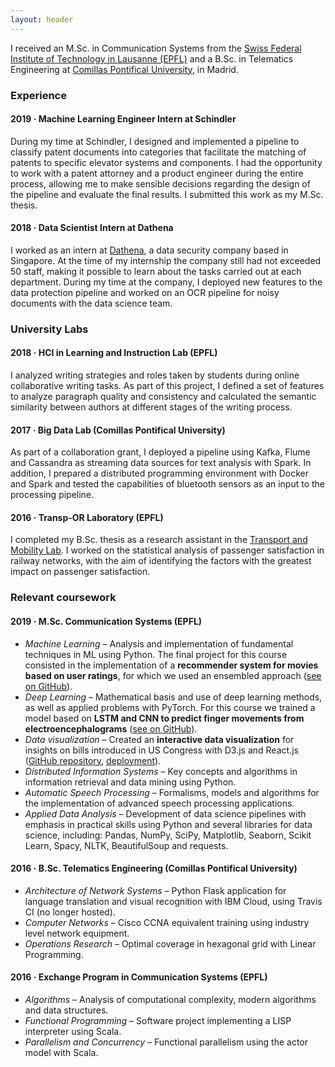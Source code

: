 ```yaml
---
layout: header
---
```


I received an M.Sc. in Communication Systems from the [Swiss Federal Institute of Technology in Lausanne (EPFL)](https://www.epfl.ch/en/) and a B.Sc. in Telematics Engineering at [Comillas Pontifical University](https://www.comillas.edu/en/), in Madrid.

### Experience

#### 2019 · Machine Learning Engineer Intern at Schindler
During my time at Schindler, I designed and implemented a pipeline to classify patent documents into categories that facilitate the matching of patents to specific elevator systems and components.
I had the opportunity to work with a patent attorney and a product engineer during the entire process, allowing me to make sensible decisions regarding the design of the pipeline and evaluate the final results. I submitted this work as my M.Sc. thesis.

#### 2018 · Data Scientist Intern at Dathena
I worked as an intern at [Dathena](https://www.dathena.io/), a data security company based in Singapore. At the time of my internship the company still had not exceeded 50 staff, making it possible to learn about the tasks carried out at each department.
During my time at the company, I deployed new features to the data protection pipeline and worked on an OCR pipeline for noisy documents with the data science team.

### University Labs

#### 2018 · HCI in Learning and Instruction Lab (EPFL)
I analyzed writing strategies and roles taken by students during online collaborative writing tasks.
As part of this project, I defined a set of features to analyze paragraph quality and consistency and calculated the semantic similarity between authors at different stages of the writing process.

#### 2017 · Big Data Lab (Comillas Pontifical University)
As part of a collaboration grant, I deployed a pipeline using Kafka, Flume and Cassandra as streaming data sources for text analysis with Spark. In addition, I prepared a distributed programming environment with Docker and Spark and tested the capabilities of bluetooth sensors as an input to the processing pipeline.

#### 2016 · Transp-OR Laboratory (EPFL)
I completed my B.Sc. thesis as a research assistant in the [Transport and Mobility Lab](https://www.epfl.ch/labs/transp-or/). I worked on the statistical analysis of passenger satisfaction in railway networks, with the aim of identifying the factors with the greatest impact on passenger satisfaction.


### Relevant coursework

#### 2019 · M.Sc. Communication Systems (EPFL)
- *Machine Learning* – Analysis and implementation of fundamental techniques in ML using Python. The final project for this course consisted in the implementation of a **recommender system for movies based on user ratings**, for which we used an ensembled approach ([see on GitHub](https://github.com/lumosan/ml2017-projects/tree/master/project2/project_recommender_system)).
- *Deep Learning* – Mathematical basis and use of deep learning methods, as well as applied problems with PyTorch. For this course we trained a model based on **LSTM and CNN to predict finger movements from electroencephalograms** ([see on GitHub](https://github.com/lumosan/deeplearning2018/tree/master/Projects/Project1)).
- *Data visualization* – Created an **interactive data visualization** for insights on bills introduced in US Congress with D3.js and React.js ([GitHub repository](https://github.com/shaginhekvs/USSenate-dataViz), [deployment](https://luciams.com/USSenate-dataViz/)).
- *Distributed Information Systems* – Key concepts and algorithms in information retrieval and data mining using Python.
- *Automatic Speech Processing* – Formalisms, models and algorithms for the implementation of advanced speech processing applications.
- *Applied Data Analysis* – Development of data science pipelines with emphasis in practical skills using Python and several libraries for data science, including: Pandas, NumPy, SciPy, Matplotlib, Seaborn, Scikit Learn, Spacy, NLTK, BeautifulSoup and requests.

#### 2016 · B.Sc. Telematics Engineering (Comillas Pontifical University)
<!-- 2ND HIGHEST GPA IN MAJOR 7.95/10 -->
* *Architecture of Network Systems* – Python Flask application for language translation and visual recognition with IBM Cloud, using Travis CI (no longer hosted).
* *Computer Networks* – Cisco CCNA equivalent training using industry level network equipment.
* *Operations Research* – Optimal coverage in hexagonal grid with Linear Programming.

#### 2016 · Exchange Program in Communication Systems (EPFL)
* *Algorithms* – Analysis of computational complexity, modern algorithms and data structures.
* *Functional Programming* – Software project implementing a LISP interpreter using Scala.
* *Parallelism and Concurrency* – Functional parallelism using the actor model with Scala.